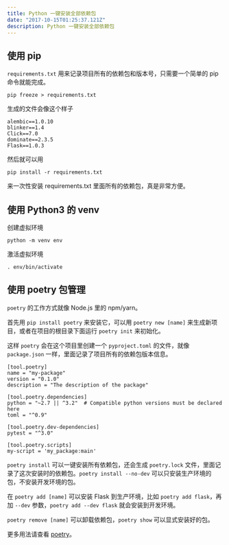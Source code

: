 ```yaml
---
title: Python 一键安装全部依赖包
date: "2017-10-15T01:25:37.121Z"
description: Python 一键安装全部依赖包
---
```


## 使用 pip

`requirements.txt` 用来记录项目所有的依赖包和版本号，只需要一个简单的 pip 命令就能完成。

```shell script
pip freeze > requirements.txt
```

生成的文件会像这个样子

```text
alembic==1.0.10
blinker==1.4
Click==7.0
dominate==2.3.5
Flask==1.0.3
```

然后就可以用

```shell script
pip install -r requirements.txt
```

来一次性安装 requirements.txt 里面所有的依赖包，真是非常方便。

## 使用 Python3 的 venv

创建虚拟环境

```shell script
python -m venv env
```

激活虚拟环境

```shell script
. env/bin/activate
```

## 使用 poetry 包管理

`poetry` 的工作方式就像 Node.js 里的 npm/yarn。

首先用 `pip install poetry` 来安装它，可以用 `poetry new [name]` 来生成新项目，或者在项目的根目录下面运行 `poetry init` 来初始化。

这样 `poetry` 会在这个项目里创建一个 `pyproject.toml` 的文件，就像 `package.json` 一样，里面记录了项目所有的依赖包版本信息。

```text
[tool.poetry]
name = "my-package"
version = "0.1.0"
description = "The description of the package"

[tool.poetry.dependencies]
python = "~2.7 || ^3.2"  # Compatible python versions must be declared here
toml = "^0.9"

[tool.poetry.dev-dependencies]
pytest = "^3.0"

[tool.poetry.scripts]
my-script = 'my_package:main'
```

`poetry install` 可以一键安装所有依赖包，还会生成 `poetry.lock` 文件，里面记录了这次安装时的依赖包。`poetry install --no-dev` 可以只安装生产环境的包，不安装开发环境的包。

在 `poetry add [name]` 可以安装 Flask 到生产环境，比如 `poetry add flask`，再加 `--dev` 参数，`poetry add --dev flask` 就会安装到开发环境。

`poetry remove [name]` 可以卸载依赖包，`poetry show` 可以显式安装好的包。

更多用法请查看 [poetry](https://github.com/sdispater/poetry)。
